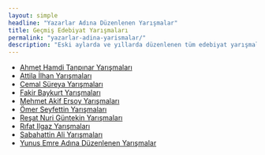 ```yaml
---
layout: simple
headline: "Yazarlar Adına Düzenlenen Yarışmalar"
title: Geçmiş Edebiyat Yarışmaları
permalink: "yazarlar-adina-yarismalar/"
description: "Eski aylarda ve yıllarda düzenlenen tüm edebiyat yarışmalarının ve diğer yarışmaların listesine ilgili aya tıklayarak erişebilirsiniz."
---
```


<ul class='nav flex-column'>
   <li class='nav-item'>
      <a class='nav-link' href='/ahmet-hamdi-tanpinar-yarismalari/'>
         Ahmet Hamdi Tanpınar Yarışmaları
      </a>
   </li>
   <li class='nav-item'>
      <a class='nav-link' href='/attila-ilhan-yarismalari/'>
         Attila İlhan Yarışmaları
      </a>
   </li>
   <li class='nav-item'>
      <a class='nav-link' href='/cemal-sureya-yarismalari/'>
         Cemal Süreya Yarışmaları
      </a>
   </li>
   <li class='nav-item'>
      <a class='nav-link' href='/fakir-baykurt-yarismalari/'>
         Fakir Baykurt Yarışmaları
      </a>
   </li>
   <li class='nav-item'>
      <a class='nav-link' href='/mehmet-akif-ersoy-yarismalari/'>
         Mehmet Akif Ersoy Yarışmaları
      </a>
   </li>
   <li class='nav-item'>
      <a class='nav-link' href='/omer-seyfettin-yarismalari/'>
         Ömer Seyfettin Yarışmaları
      </a>
   </li>
   <li class='nav-item'>
      <a class='nav-link' href='/resat-nuri-guntekin-yarismalari/'>
         Reşat Nuri Güntekin Yarışmaları
      </a>
   </li>
   <li class='nav-item'>
      <a class='nav-link' href='/rifat-ilgaz-yarismalari/'>
         Rıfat Ilgaz Yarışmaları
      </a>
   </li>
   <li class='nav-item'>
      <a class='nav-link' href='/sabahattin-ali-yarismalari/'>
         Sabahattin Ali Yarışmaları
      </a>
   </li>
   <li class='nav-item'>
      <a class='nav-link' href='/yunus-emre-yarismalari/'>
         Yunus Emre Adına Düzenlenen Yarışmalar
      </a>
   </li>
</ul>